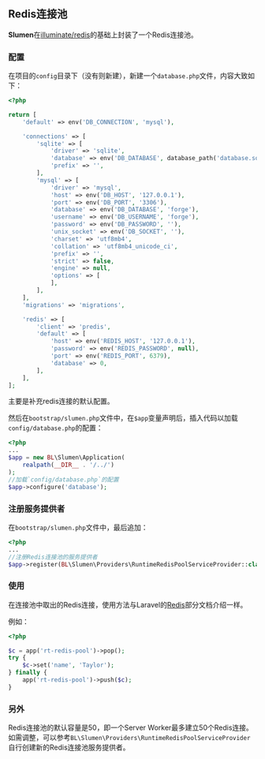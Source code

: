 ## Redis连接池

**Slumen**在[illuminate/redis](https://github.com/illuminate/redis)的基础上封装了一个Redis连接池。

### 配置

在项目的`config`目录下（没有则新建），新建一个`database.php`文件，内容大致如下：

```php
<?php

return [
    'default' => env('DB_CONNECTION', 'mysql'),

    'connections' => [
        'sqlite' => [
            'driver' => 'sqlite',
            'database' => env('DB_DATABASE', database_path('database.sqlite')),
            'prefix' => '',
        ],
        'mysql' => [
            'driver' => 'mysql',
            'host' => env('DB_HOST', '127.0.0.1'),
            'port' => env('DB_PORT', '3306'),
            'database' => env('DB_DATABASE', 'forge'),
            'username' => env('DB_USERNAME', 'forge'),
            'password' => env('DB_PASSWORD', ''),
            'unix_socket' => env('DB_SOCKET', ''),
            'charset' => 'utf8mb4',
            'collation' => 'utf8mb4_unicode_ci',
            'prefix' => '',
            'strict' => false,
            'engine' => null,
            'options' => [
            ],
        ],
    ],
    'migrations' => 'migrations',

    'redis' => [
        'client' => 'predis',
        'default' => [
            'host' => env('REDIS_HOST', '127.0.0.1'),
            'password' => env('REDIS_PASSWORD', null),
            'port' => env('REDIS_PORT', 6379),
            'database' => 0,
        ],
    ],
];

```
主要是补充redis连接的默认配置。

然后在`bootstrap/slumen.php`文件中，在`$app`变量声明后，插入代码以加载`config/database.php`的配置：

```php
<?php
...
$app = new BL\Slumen\Application(
    realpath(__DIR__ . '/../')
);
//加载`config/database.php`的配置
$app->configure('database');

```

### 注册服务提供者

在`bootstrap/slumen.php`文件中，最后追加：
```php
<?php
...
//注册Redis连接池的服务提供者
$app->register(BL\Slumen\Providers\RuntimeRedisPoolServiceProvider::class);

```

### 使用

在连接池中取出的Redis连接，使用方法与Laravel的[Redis](https://laravel.com/docs/5.5/redis)部分文档介绍一样。

例如：

```php
<?php

$c = app('rt-redis-pool')->pop();
try {
    $c->set('name', 'Taylor');
} finally {
    app('rt-redis-pool')->push($c);
}

```

### 另外

Redis连接池的默认容量是50，即一个Server Worker最多建立50个Redis连接。如需调整，可以参考`BL\Slumen\Providers\RuntimeRedisPoolServiceProvider`自行创建新的Redis连接池服务提供者。

